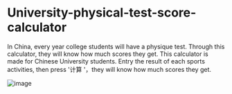 # University-physical-test-score-calculator
In China, every year college students will have a physique test. Through this calculator, they will know how much scores they get.
This calculator is made for Chinese University students. Entry the result of each sports activities, then press '计算 '，they will know how much scores they get.

![image](https://github.com/xiexupang/University-physical-test-score-calculator/blob/master/presentation.PNG)
